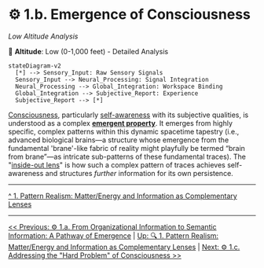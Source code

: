 # ⚙️ 1.b. Emergence of Consciousness
*Low Altitude Analysis*

📍 **Altitude**: Low (0-1,000 feet) - Detailed Analysis

```mermaid
stateDiagram-v2
  [*] --> Sensory_Input: Raw Sensory Signals
  Sensory_Input --> Neural_Processing: Signal Integration
  Neural_Processing --> Global_Integration: Workspace Binding
  Global_Integration --> Subjective_Report: Experience
  Subjective_Report --> [*]
```

[Consciousness](../glossary.md#consciousness), particularly [self-awareness](../glossary.md#self-awareness) with its subjective qualities, is understood as a complex [**emergent property**](../glossary.md#emergent-property). It emerges from highly specific, complex patterns within this dynamic spacetime tapestry (i.e., advanced biological brains—a structure whose emergence from the fundamental 'brane'-like fabric of reality might playfully be termed “brain from brane”—as intricate sub-patterns of these fundamental traces). The "[inside-out lens](../glossary.md#inside-out-lens)" is how such a complex pattern of traces achieves self-awareness and structures *further* information for its own persistence.

---

[^ 1. Pattern Realism: Matter/Energy and Information as Complementary Lenses](1-pattern-realism.md)  

---
[<< Previous: ⚙️ 1.a. From Organizational Information to Semantic Information: A Pathway of Emergence](1a-pathway-emergence.md) | [Up: 🔍 1. Pattern Realism: Matter/Energy and Information as Complementary Lenses](1-pattern-realism.md) | [Next: ⚙️ 1.c. Addressing the "Hard Problem" of Consciousness >>](1c-hard-problem-of-consciousness.md)
